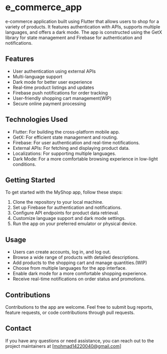 # e_commerce_app

e-commerce application built using Flutter that allows users to shop for a variety of products. It features authentication with APIs, supports multiple languages, and offers a dark mode. The app is constructed using the GetX library for state management and Firebase for authentication and notifications.

## Features

- User authentication using external APIs
- Multi-language support
- Dark mode for better user experience
- Real-time product listings and updates
- Firebase push notifications for order tracking
- User-friendly shopping cart management(WIP)
- Secure online payment processing

## Technologies Used

- Flutter: For building the cross-platform mobile app.
- GetX: For efficient state management and routing.
- Firebase: For user authentication and real-time notifications.
- External APIs: For fetching and displaying product data.
- Localizations: For supporting multiple languages.
- Dark Mode: For a more comfortable browsing experience in low-light conditions.

## Getting Started

To get started with the MyShop app, follow these steps:

1. Clone the repository to your local machine.
2. Set up Firebase for authentication and notifications.
3. Configure API endpoints for product data retrieval.
4. Customize language support and dark mode settings.
5. Run the app on your preferred emulator or physical device.

## Usage

- Users can create accounts, log in, and log out.
- Browse a wide range of products with detailed descriptions.
- Add products to the shopping cart and manage quantities.(WIP)
- Choose from multiple languages for the app interface.
- Enable dark mode for a more comfortable shopping experience.
- Receive real-time notifications on order status and promotions.

## Contributions

Contributions to the app are welcome. Feel free to submit bug reports, feature requests, or code contributions through pull requests.

## Contact

If you have any questions or need assistance, you can reach out to the project maintainers at [mohmad14220040@gmail.com]
